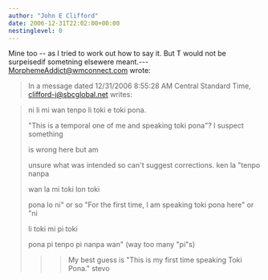 ```yaml
---
author: "John E Clifford"
date: 2006-12-31T22:02:00+00:00
nestinglevel: 0
---
```

Mine too --
 as I tried to work out how to say it. But T would not be surpeisedif sometning elsewere meant.---
 [MorphemeAddict@wmconnect.com](mailto://MorphemeAddict@wmconnect.com) wrote:

> In a message dated 12/31/2006 8:55:28 AM Central Standard Time,
> [clifford-j@sbcglobal.net](mailto://clifford-j@sbcglobal.net) writes:

>>> 
> 
>ni li mi wan tenpo li toki e toki pona.
> 
>> 
> "This is a temporal one of me and speaking toki pona"? I suspect something
> 
> is wrong here but am
> 
> unsure what was intended so can't suggest corrections. ken la "tenpo nanpa
> 
> wan la mi toki lon toki
> 
> pona lo ni" or so "For the first time, I am speaking toki pona here" or "ni
> 
> li toki mi pi toki
> 
> pona pi tenpo pi nanpa wan" (way too many "pi"s)
> 
>>> My best guess is "This is my first time speaking Toki Pona."
>> stevo
>